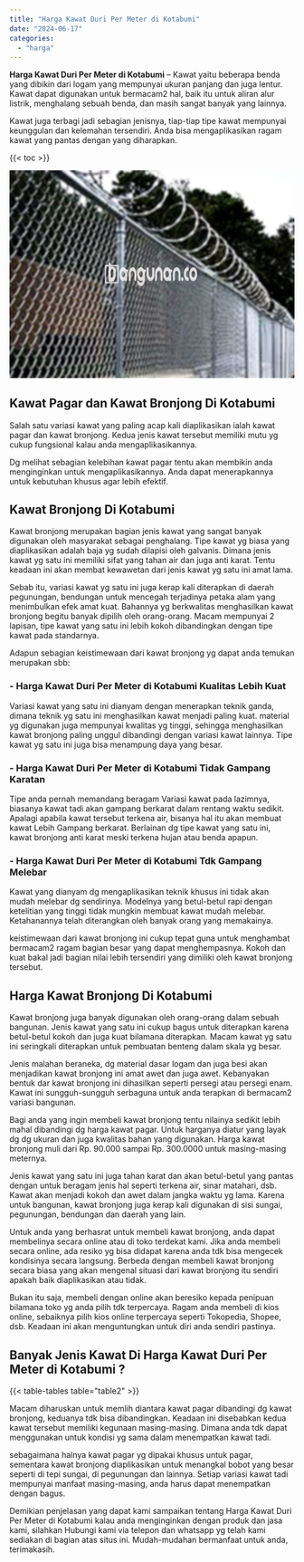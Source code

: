 ```yaml
---
title: "Harga Kawat Duri Per Meter di Kotabumi"
date: "2024-06-17"
categories: 
  - "harga"
---
```


**Harga Kawat Duri Per Meter di Kotabumi** – Kawat yaitu beberapa benda yang dibikin dari logam yang mempunyai ukuran panjang dan juga lentur. Kawat dapat digunakan untuk bermacam2 hal, baik itu untuk aliran alur listrik, menghalang sebuah benda, dan masih sangat banyak yang lainnya.

Kawat juga terbagi jadi sebagian jenisnya, tiap-tiap tipe kawat mempunyai keunggulan dan kelemahan tersendiri. Anda bisa mengaplikasikan ragam kawat yang pantas dengan yang diharapkan.

{{< toc >}}

![Harga Kawat Duri Per Meter di Kotabumi](/images/jual-kawat-murah05.png)

## Kawat Pagar dan Kawat Bronjong Di Kotabumi

Salah satu variasi kawat yang paling acap kali diaplikasikan ialah kawat pagar dan kawat bronjong. Kedua jenis kawat tersebut memiliki mutu yg cukup fungsional kalau anda mengaplikasikannya.

Dg melihat sebagian kelebihan kawat pagar tentu akan membikin anda menginginkan untuk mengaplikasikannya. Anda dapat menerapkannya untuk kebutuhan khusus agar lebih efektif.

## Kawat Bronjong Di Kotabumi

Kawat bronjong merupakan bagian jenis kawat yang sangat banyak digunakan oleh masyarakat sebagai penghalang. Tipe kawat yg biasa yang diaplikasikan adalah baja yg sudah dilapisi oleh galvanis. Dimana jenis kawat yg satu ini memiliki sifat yang tahan air dan juga anti karat. Tentu keadaan ini akan membat kewawetan dari jenis kawat yg satu ini amat lama.

Sebab itu, variasi kawat yg satu ini juga kerap kali diterapkan di daerah pegunungan, bendungan untuk mencegah terjadinya petaka alam yang menimbulkan efek amat kuat. Bahannya yg berkwalitas menghasilkan kawat bronjong begitu banyak dipilih oleh orang-orang. Macam mempunyai 2 lapisan, tipe kawat yang satu ini lebih kokoh dibandingkan dengan tipe kawat pada standarnya.

Adapun sebagian keistimewaan dari kawat bronjong yg dapat anda temukan merupakan sbb:

### \- Harga Kawat Duri Per Meter di Kotabumi Kualitas Lebih Kuat

Variasi kawat yang satu ini dianyam dengan menerapkan teknik ganda, dimana teknik yg satu ini menghasilkan kawat menjadi paling kuat. material yg digunakan juga mempunyai kwalitas yg tinggi, sehingga menghasilkan kawat bronjong paling unggul dibandingi dengan variasi kawat lainnya. Tipe kawat yg satu ini juga bisa menampung daya yang besar.

### \- Harga Kawat Duri Per Meter di Kotabumi Tidak Gampang Karatan

Tipe anda pernah memandang beragam Variasi kawat pada lazimnya, biasanya kawat tadi akan gampang berkarat dalam rentang waktu sedikit. Apalagi apabila kawat tersebut terkena air, bisanya hal itu akan membuat kawat Lebih Gampang berkarat. Berlainan dg tipe kawat yang satu ini, kawat bronjong anti karat meski terkena hujan atau benda apapun.

### \- Harga Kawat Duri Per Meter di Kotabumi Tdk Gampang Melebar

Kawat yang dianyam dg mengaplikasikan teknik khusus ini tidak akan mudah melebar dg sendirinya. Modelnya yang betul-betul rapi dengan ketelitian yang tinggi tidak mungkin membuat kawat mudah melebar. Ketahanannya telah diterangkan oleh banyak orang yang memakainya.

keistimewaan dari kawat bronjong ini cukup tepat guna untuk menghambat bermacam2 ragam bagian besar yang dapat menghempasnya. Kokoh dan kuat bakal jadi bagian nilai lebih tersendiri yang dimiliki oleh kawat bronjong tersebut.

## Harga Kawat Bronjong Di Kotabumi

Kawat bronjong juga banyak digunakan oleh orang-orang dalam sebuah bangunan. Jenis kawat yang satu ini cukup bagus untuk diterapkan karena betul-betul kokoh dan juga kuat bilamana diterapkan. Macam kawat yg satu ini seringkali diterapkan untuk pembuatan benteng dalam skala yg besar.

Jenis malahan beraneka, dg material dasar logam dan juga besi akan menjadikan kawat bronjong ini amat awet dan juga awet. Kebanyakan bentuk dar kawat bronjong ini dihasilkan seperti persegi atau persegi enam. Kawat ini sungguh-sungguh serbaguna untuk anda terapkan di bermacam2 variasi bangunan.

Bagi anda yang ingin membeli kawat bronjong tentu nilainya sedikit lebih mahal dibandingi dg harga kawat pagar. Untuk harganya diatur yang layak dg dg ukuran dan juga kwalitas bahan yang digunakan. Harga kawat bronjong muli dari Rp. 90.000 sampai Rp. 300.0000 untuk masing-masing meternya.

Jenis kawat yang satu ini juga tahan karat dan akan betul-betul yang pantas dengan untuk beragam jenis hal seperti terkena air, sinar matahari, dsb. Kawat akan menjadi kokoh dan awet dalam jangka waktu yg lama. Karena untuk bangunan, kawat bronjong juga kerap kali digunakan di sisi sungai, pegunungan, bendungan dan daerah yang lain.

Untuk anda yang berhasrat untuk membeli kawat bronjong, anda dapat membelinya secara online atau di toko terdekat kami. Jika anda membeli secara online, ada resiko yg bisa didapat karena anda tdk bisa mengecek kondisinya secara langsung. Berbeda dengan membeli kawat bronjong secara biasa yang akan mengenal situasi dari kawat bronjong itu sendiri apakah baik diaplikasikan atau tidak.

Bukan itu saja, membeli dengan online akan beresiko kepada penipuan bilamana toko yg anda pilih tdk terpercaya. Ragam anda membeli di kios online, sebaiknya pilih kios online terpercaya seperti Tokopedia, Shopee, dsb. Keadaan ini akan menguntungkan untuk diri anda sendiri pastinya.

## Banyak Jenis Kawat Di Harga Kawat Duri Per Meter di Kotabumi ?

{{< table-tables table="table2" >}}

Macam diharuskan untuk memlih diantara kawat pagar dibandingi dg kawat bronjong, keduanya tdk bisa dibandingkan. Keadaan ini disebabkan kedua kawat tersebut memiliki kegunaan masing-masing. Dimana anda tdk dapat menggunakan untuk kondisi yg sama dalam menempatkan kawat tadi.

sebagaimana halnya kawat pagar yg dipakai khusus untuk pagar, sementara kawat bronjong diaplikasikan untuk menangkal bobot yang besar seperti di tepi sungai, di pegunungan dan lainnya. Setiap variasi kawat tadi mempunyai manfaat masing-masing, anda harus dapat menempatkan dengan bagus.

Demikian penjelasan yang dapat kami sampaikan tentang Harga Kawat Duri Per Meter di Kotabumi kalau anda menginginkan dengan produk dan jasa kami, silahkan Hubungi kami via telepon dan whatsapp yg telah kami sediakan di bagian atas situs ini. Mudah-mudahan bermanfaat untuk anda, terimakasih.
